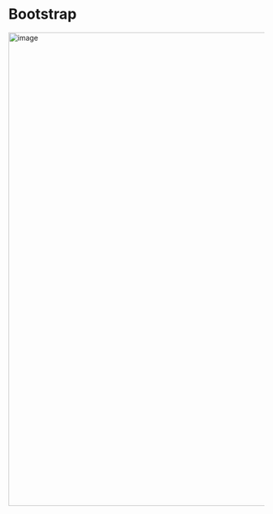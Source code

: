 # Bootstrap
<img width="1796" height="930" alt="image" src="https://github.com/user-attachments/assets/82937eac-257a-4cc5-af48-7eaf79291808" />
